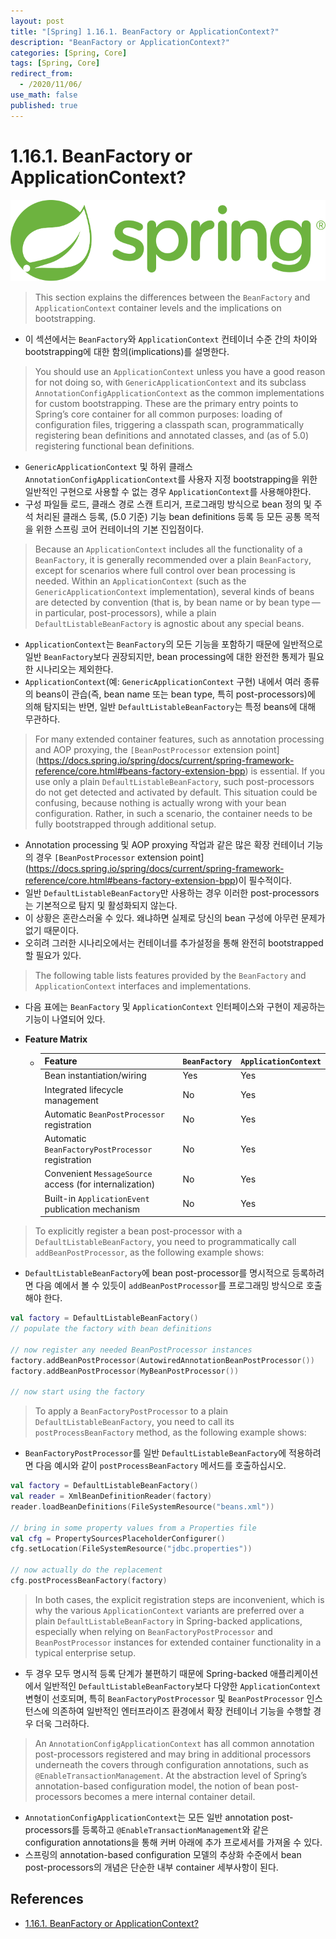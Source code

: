 ```yaml
---
layout: post
title: "[Spring] 1.16.1. BeanFactory or ApplicationContext?"
description: "BeanFactory or ApplicationContext?"
categories: [Spring, Core]
tags: [Spring, Core]
redirect_from:
  - /2020/11/06/
use_math: false
published: true
---
```


# 1.16.1. BeanFactory or ApplicationContext?

<img src="/assets/images/posts/logos/spring-logo.svg">

> This section explains the differences between the `BeanFactory` and `ApplicationContext` container levels and the implications on bootstrapping.

- 이 섹션에서는 `BeanFactory`와 `ApplicationContext` 컨테이너 수준 간의 차이와 bootstrapping에 대한 함의(implications)를 설명한다.

> You should use an `ApplicationContext` unless you have a good reason for not doing so, with `GenericApplicationContext` and its subclass `AnnotationConfigApplicationContext` as the common implementations for custom bootstrapping. These are the primary entry points to Spring’s core container for all common purposes: loading of configuration files, triggering a classpath scan, programmatically registering bean definitions and annotated classes, and (as of 5.0) registering functional bean definitions.

- `GenericApplicationContext` 및 하위 클래스 `AnnotationConfigApplicationContext`를 사용자 지정 bootstrapping을 위한 일반적인 구현으로 사용할 수 없는 경우 `ApplicationContext`를 사용해야한다.
- 구성 파일들 로드, 클래스 경로 스캔 트리거, 프로그래밍 방식으로 bean 정의 및 주석 처리된 클래스 등록, (5.0 기준) 기능 bean definitions 등록 등 모든 공통 목적을 위한 스프링 코어 컨테이너의 기본 진입점이다.

> Because an `ApplicationContext` includes all the functionality of a `BeanFactory`, it is generally recommended over a plain `BeanFactory`, except for scenarios where full control over bean processing is needed. Within an `ApplicationContext` (such as the `GenericApplicationContext` implementation), several kinds of beans are detected by convention (that is, by bean name or by bean type — in particular, post-processors), while a plain `DefaultListableBeanFactory` is agnostic about any special beans.

- `ApplicationContext`는 `BeanFactory`의 모든 기능을 포함하기 때문에 일반적으로 일반 `BeanFactory`보다 권장되지만, bean processing에 대한 완전한 통제가 필요한 시나리오는 제외한다.
- `ApplicationContext`(예: `GenericApplicationContext` 구현) 내에서 여러 종류의 beans이 관습(즉, bean name 또는 bean type, 특히 post-processors)에 의해 탐지되는 반면, 일반 `DefaultListableBeanFactory`는 특정 beans에 대해 무관하다.

> For many extended container features, such as annotation processing and AOP proxying, the `[BeanPostProcessor` extension point](https://docs.spring.io/spring/docs/current/spring-framework-reference/core.html#beans-factory-extension-bpp) is essential. If you use only a plain `DefaultListableBeanFactory`, such post-processors do not get detected and activated by default. This situation could be confusing, because nothing is actually wrong with your bean configuration. Rather, in such a scenario, the container needs to be fully bootstrapped through additional setup.

- Annotation processing 및 AOP proxying 작업과 같은 많은 확장 컨테이너 기능의 경우 `[BeanPostProcessor` extension point](https://docs.spring.io/spring/docs/current/spring-framework-reference/core.html#beans-factory-extension-bpp)이 필수적이다.
- 일반 `DefaultListableBeanFactory`만 사용하는 경우 이러한 post-processors는 기본적으로 탐지 및 활성화되지 않는다.
- 이 상황은 혼란스러울 수 있다. 왜냐하면 실제로 당신의 bean 구성에 아무런 문제가 없기 때문이다.
- 오히려 그러한 시나리오에서는 컨테이너를 추가설정을 통해 완전히 bootstrapped할 필요가 있다.

> The following table lists features provided by the `BeanFactory` and `ApplicationContext` interfaces and implementations.

- 다음 표에는 `BeanFactory` 및 `ApplicationContext` 인터페이스와 구현이 제공하는 기능이 나열되어 있다.

- **Feature Matrix**
  - | **Feature**                                             | `BeanFactory` | `ApplicationContext` |
    | ------------------------------------------------------- | ------------- | -------------------- |
    | Bean instantiation/wiring                               | Yes           | Yes                  |
    | Integrated lifecycle management                         | No            | Yes                  |
    | Automatic `BeanPostProcessor` registration              | No            | Yes                  |
    | Automatic `BeanFactoryPostProcessor` registration       | No            | Yes                  |
    | Convenient `MessageSource` access (for internalization) | No            | Yes                  |
    | Built-in `ApplicationEvent` publication mechanism       | No            | Yes                  |

> To explicitly register a bean post-processor with a `DefaultListableBeanFactory`, you need to programmatically call `addBeanPostProcessor`, as the following example shows:

- `DefaultListableBeanFactory`에 bean post-processor를 명시적으로 등록하려면 다음 예에서 볼 수 있듯이 `addBeanPostProcessor`를 프로그래밍 방식으로 호출해야 한다.

```kotlin
val factory = DefaultListableBeanFactory()
// populate the factory with bean definitions

// now register any needed BeanPostProcessor instances
factory.addBeanPostProcessor(AutowiredAnnotationBeanPostProcessor())
factory.addBeanPostProcessor(MyBeanPostProcessor())

// now start using the factory
```

> To apply a `BeanFactoryPostProcessor` to a plain `DefaultListableBeanFactory`, you need to call its `postProcessBeanFactory` method, as the following example shows:

- `BeanFactoryPostProcessor`를 일반 `DefaultListableBeanFactory`에 적용하려면 다음 예시와 같이 `postProcessBeanFactory` 메서드를 호출하십시오.

```kotlin
val factory = DefaultListableBeanFactory()
val reader = XmlBeanDefinitionReader(factory)
reader.loadBeanDefinitions(FileSystemResource("beans.xml"))

// bring in some property values from a Properties file
val cfg = PropertySourcesPlaceholderConfigurer()
cfg.setLocation(FileSystemResource("jdbc.properties"))

// now actually do the replacement
cfg.postProcessBeanFactory(factory)
```

> In both cases, the explicit registration steps are inconvenient, which is why the various `ApplicationContext` variants are preferred over a plain `DefaultListableBeanFactory` in Spring-backed applications, especially when relying on `BeanFactoryPostProcessor` and `BeanPostProcessor` instances for extended container functionality in a typical enterprise setup.

- 두 경우 모두 명시적 등록 단계가 불편하기 때문에 Spring-backed 애플리케이션에서 일반적인 `DefaultListableBeanFactory`보다 다양한 `ApplicationContext` 변형이 선호되며, 특히 `BeanFactoryPostProcessor` 및 `BeanPostProcessor` 인스턴스에 의존하여 일반적인 엔터프라이즈 환경에서 확장 컨테이너 기능을 수행할 경우 더욱 그러하다.

> An `AnnotationConfigApplicationContext` has all common annotation post-processors registered and may bring in additional processors underneath the covers through configuration annotations, such as `@EnableTransactionManagement`. At the abstraction level of Spring’s annotation-based configuration model, the notion of bean post-processors becomes a mere internal container detail.

- `AnnotationConfigApplicationContext`는 모든 일반 annotation post-processors를 등록하고 `@EnableTransactionManagement`와 같은 configuration annotations을 통해 커버 아래에 추가 프로세서를 가져올 수 있다.
- 스프링의 annotation-based configuration 모델의 추상화 수준에서 bean post-processors의 개념은 단순한 내부 container 세부사항이 된다.

## References

- [1.16.1. BeanFactory or ApplicationContext?](https://docs.spring.io/spring-framework/docs/current/reference/html/core.html#context-introduction-ctx-vs-beanfactory)
